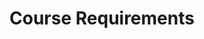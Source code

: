---
layout: slideshow
title: Course Requirements
slides:

    - class: title-slide

      content: |

        # Course Requirements
        _Defining achievement and success_



---